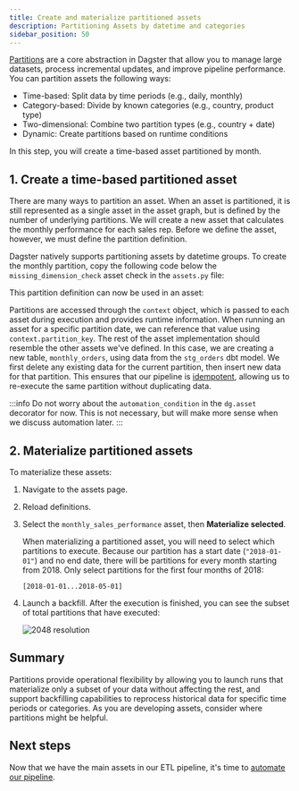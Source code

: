 ```yaml
---
title: Create and materialize partitioned assets
description: Partitioning Assets by datetime and categories
sidebar_position: 50
---
```


[Partitions](/guides/build/partitions-and-backfills/partitioning-assets) are a core abstraction in Dagster that allow you to manage large datasets, process incremental updates, and improve pipeline performance. You can partition assets the following ways:

- Time-based: Split data by time periods (e.g., daily, monthly)
- Category-based: Divide by known categories (e.g., country, product type)
- Two-dimensional: Combine two partition types (e.g., country + date)
- Dynamic: Create partitions based on runtime conditions

In this step, you will create a time-based asset partitioned by month.

## 1. Create a time-based partitioned asset

There are many ways to partition an asset. When an asset is partitioned, it is still represented as a single asset in the asset graph, but is defined by the number of underlying partitions. We will create a new asset that calculates the monthly performance for each sales rep. Before we define the asset, however, we must define the partition definition.

Dagster natively supports partitioning assets by datetime groups. To create the monthly partition, copy the following code below the `missing_dimension_check` asset check in the `assets.py` file:

<CodeExample
  path="docs_projects/project_etl_tutorial/src/etl_tutorial/defs/assets.py"
  language="python"
  startAfter="start_monthly_partition"
  endBefore="end_monthly_partition"
  title="src/etl_tutorial/defs/assets.py"
/>

This partition definition can now be used in an asset:

<CodeExample
  path="docs_projects/project_etl_tutorial/src/etl_tutorial/defs/assets.py"
  language="python"
  startAfter="start_monthly_sales_performance_asset"
  endBefore="end_monthly_sales_performance_asset"
  title="src/etl_tutorial/defs/assets.py"
/>

Partitions are accessed through the `context` object, which is passed to each asset during execution and provides runtime information. When running an asset for a specific partition date, we can reference that value using `context.partition_key`. The rest of the asset implementation should resemble the other assets we've defined. In this case, we are creating a new table, `monthly_orders`, using data from the `stg_orders` dbt model. We first delete any existing data for the current partition, then insert new data for that partition. This ensures that our pipeline is [idempotent](https://en.wikipedia.org/wiki/Idempotence), allowing us to re-execute the same partition without duplicating data.

:::info
Do not worry about the `automation_condition` in the `dg.asset` decorator for now. This is not necessary, but will make more sense when we discuss automation later.
:::

## 2. Materialize partitioned assets

To materialize these assets:

1. Navigate to the assets page.
2. Reload definitions.
3. Select the `monthly_sales_performance` asset, then **Materialize selected**.

   When materializing a partitioned asset, you will need to select which partitions to execute. Because our partition has a start date (`"2018-01-01"`) and no end date, there will be partitions for every month starting from 2018. Only select partitions for the first four months of 2018:

   ```
   [2018-01-01...2018-05-01]
   ```

4. Launch a backfill. After the execution is finished, you can see the subset of total partitions that have executed:

   ![2048 resolution](/images/tutorial/etl-tutorial/asset-partition-execution.png)

## Summary

Partitions provide operational flexibility by allowing you to launch runs that materialize only a subset of your data without affecting the rest, and support backfilling capabilities to reprocess historical data for specific time periods or categories. As you are developing assets, consider where partitions might be helpful.

## Next steps

Now that we have the main assets in our ETL pipeline, it's time to [automate our pipeline](/examples/etl-pipeline/automate-your-pipeline).
